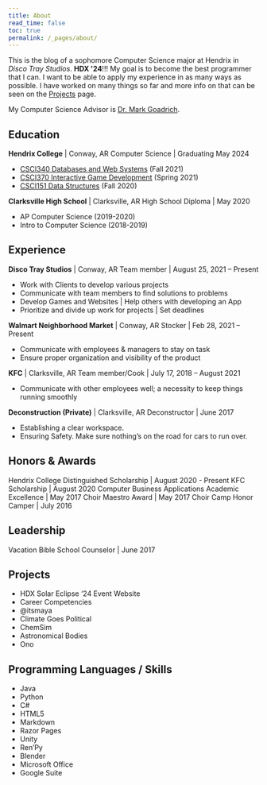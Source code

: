 ```yaml
---
title: About
read_time: false
toc: true
permalink: /_pages/about/
---
```


This is the blog of a sophomore Computer Science major at Hendrix in *Disco Tray Studios*. **HDX '24**!!!
My goal is to become the best programmer that I can. I want to be able to apply my experience in as many
ways as possible. I have worked on many things so far and more info on that can be seen on the
[Projects](/blog/_pages/projects/) page.

My Computer Science Advisor is [Dr. Mark Goadrich](http://mark.goadrich.com/).

## Education

**Hendrix College** | Conway, AR
Computer Science | Graduating May 2024

- [CSCI340 Databases and Web Systems](https://hendrix-cs.github.io/csci340/index.html) (Fall 2021)
- [CSCI370 Interactive Game Development](https://hendrix-cs.github.io/csci370/) (Spring 2021)
- [CSCI151 Data Structures](https://hendrix-cs.github.io/csci151/) (Fall 2020)

**Clarksville High School** | Clarksville, AR
High School Diploma | May 2020

- AP Computer Science (2019-2020)
- Intro to Computer Science (2018-2019)

## Experience

**Disco Tray Studios** | Conway, AR
Team member | August 25, 2021 – Present

- Work with Clients to develop various projects
- Communicate with team members to find solutions to problems
- Develop Games and Websites | Help others with developing an App
- Prioritize and divide up work for projects | Set deadlines

**Walmart Neighborhood Market** | Conway, AR
Stocker | Feb 28, 2021 – Present

- Communicate with employees & managers to stay on task
- Ensure proper organization and visibility of the product

**KFC** | Clarksville, AR
Team member/Cook | July 17, 2018 – August 2021

- Communicate with other employees well; a necessity to keep things running smoothly

**Deconstruction (Private)** | Clarksville, AR
Deconstructor | June 2017

- Establishing a clear workspace.
- Ensuring Safety. Make sure nothing’s on the road for cars to run over.

## Honors & Awards

Hendrix College Distinguished Scholarship | August 2020 - Present
KFC Scholarship | August 2020
Computer Business Applications Academic Excellence | May 2017
Choir Maestro Award | May 2017
Choir Camp Honor Camper | July 2016

## Leadership

Vacation Bible School Counselor | June 2017

## Projects

- HDX Solar Eclipse ‘24 Event Website
- Career Competencies
- @itsmaya
- Climate Goes Political
- ChemSim
- Astronomical Bodies
- Ono

## Programming Languages / Skills

- Java
- Python
- C#
- HTML5
- Markdown
- Razor Pages
- Unity
- Ren’Py
- Blender
- Microsoft Office
- Google Suite
